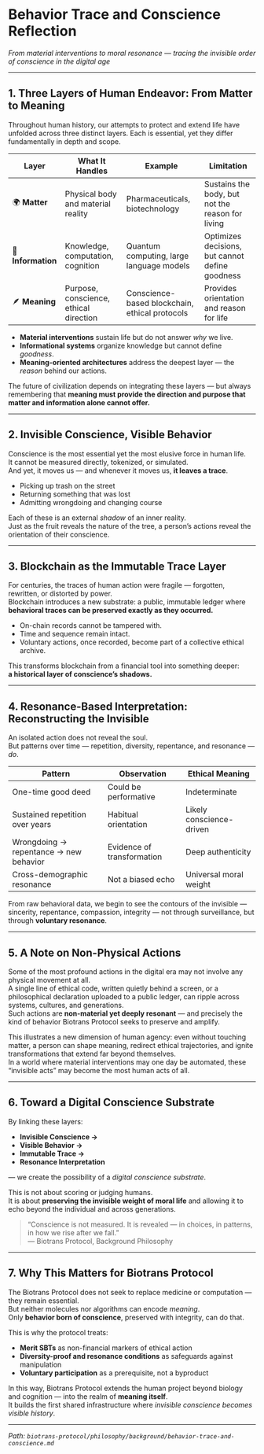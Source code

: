 # Behavior Trace and Conscience Reflection  
*From material interventions to moral resonance — tracing the invisible order of conscience in the digital age*  

---

## 1. Three Layers of Human Endeavor: From Matter to Meaning

Throughout human history, our attempts to protect and extend life have unfolded across three distinct layers. Each is essential, yet they differ fundamentally in depth and scope.

| Layer | What It Handles | Example | Limitation |
|-------|------------------|----------|------------|
| 🌍 **Matter** | Physical body and material reality | Pharmaceuticals, biotechnology | Sustains the body, but not the reason for living |
| 🧠 **Information** | Knowledge, computation, cognition | Quantum computing, large language models | Optimizes decisions, but cannot define goodness |
| 🪶 **Meaning** | Purpose, conscience, ethical direction | Conscience-based blockchain, ethical protocols | Provides orientation and reason for life |

- **Material interventions** sustain life but do not answer *why* we live.  
- **Informational systems** organize knowledge but cannot define *goodness*.  
- **Meaning-oriented architectures** address the deepest layer — the *reason* behind our actions.

The future of civilization depends on integrating these layers — but always remembering that **meaning must provide the direction and purpose that matter and information alone cannot offer.**

---

## 2. Invisible Conscience, Visible Behavior

Conscience is the most essential yet the most elusive force in human life.  
It cannot be measured directly, tokenized, or simulated.  
And yet, it moves us — and whenever it moves us, **it leaves a trace**.

- Picking up trash on the street  
- Returning something that was lost  
- Admitting wrongdoing and changing course  

Each of these is an external *shadow* of an inner reality.  
Just as the fruit reveals the nature of the tree, a person’s actions reveal the orientation of their conscience.

---

## 3. Blockchain as the Immutable Trace Layer

For centuries, the traces of human action were fragile — forgotten, rewritten, or distorted by power.  
Blockchain introduces a new substrate: a public, immutable ledger where **behavioral traces can be preserved exactly as they occurred.**

- On-chain records cannot be tampered with.  
- Time and sequence remain intact.  
- Voluntary actions, once recorded, become part of a collective ethical archive.

This transforms blockchain from a financial tool into something deeper:  
**a historical layer of conscience’s shadows.**

---

## 4. Resonance-Based Interpretation: Reconstructing the Invisible

An isolated action does not reveal the soul.  
But patterns over time — repetition, diversity, repentance, and resonance — *do*.

| Pattern | Observation | Ethical Meaning |
|--------|-------------|------------------|
| One-time good deed | Could be performative | Indeterminate |
| Sustained repetition over years | Habitual orientation | Likely conscience-driven |
| Wrongdoing → repentance → new behavior | Evidence of transformation | Deep authenticity |
| Cross-demographic resonance | Not a biased echo | Universal moral weight |

From raw behavioral data, we begin to see the contours of the invisible — sincerity, repentance, compassion, integrity — not through surveillance, but through **voluntary resonance**.

---

## 5. A Note on Non-Physical Actions

Some of the most profound actions in the digital era may not involve any physical movement at all.  
A single line of ethical code, written quietly behind a screen, or a philosophical declaration uploaded to a public ledger, can ripple across systems, cultures, and generations.  
Such actions are **non-material yet deeply resonant** — and precisely the kind of behavior Biotrans Protocol seeks to preserve and amplify.

This illustrates a new dimension of human agency: even without touching matter, a person can shape meaning, redirect ethical trajectories, and ignite transformations that extend far beyond themselves.  
In a world where material interventions may one day be automated, these “invisible acts” may become the most human acts of all.

---

## 6. Toward a Digital Conscience Substrate

By linking these layers:

- **Invisible Conscience →**  
- **Visible Behavior →**  
- **Immutable Trace →**  
- **Resonance Interpretation**

— we create the possibility of a *digital conscience substrate*.

This is not about scoring or judging humans.  
It is about **preserving the invisible weight of moral life** and allowing it to echo beyond the individual and across generations.

> “Conscience is not measured. It is revealed — in choices, in patterns, in how we rise after we fall.”  
> — Biotrans Protocol, Background Philosophy

---

## 7. Why This Matters for Biotrans Protocol

The Biotrans Protocol does not seek to replace medicine or computation — they remain essential.  
But neither molecules nor algorithms can encode *meaning*.  
Only **behavior born of conscience**, preserved with integrity, can do that.

This is why the protocol treats:

- **Merit SBTs** as non-financial markers of ethical action  
- **Diversity-proof and resonance conditions** as safeguards against manipulation  
- **Voluntary participation** as a prerequisite, not a byproduct

In this way, Biotrans Protocol extends the human project beyond biology and cognition — into the realm of **meaning itself**.  
It builds the first shared infrastructure where *invisible conscience becomes visible history*.

---

*Path: `biotrans-protocol/philosophy/background/behavior-trace-and-conscience.md`*
